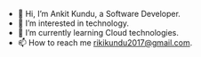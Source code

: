 - 👋 Hi, I’m Ankit Kundu, a Software Developer.
- 👀 I’m interested in technology.
- 🌱 I’m currently learning Cloud technologies.
- 📫 How to reach me rikikundu2017@gmail.com.

<!---
Ankit12453/Ankit12453 is a ✨ special ✨ repository because its `README.md` (this file) appears on your GitHub profile.
You can click the Preview link to take a look at your changes.
--->
